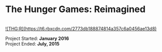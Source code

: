 <h1> The Hunger Games: Reimagined </h1><br>
<a href="https://www.roblox.com/games/340324528/--">![THG:R](https://t6.rbxcdn.com/2773db188874814a357c6a0456ae13d8)</a>
<br>

Project Started: <b>January 2016</b><br>
Project Ended: <b>July, 2015</b>
